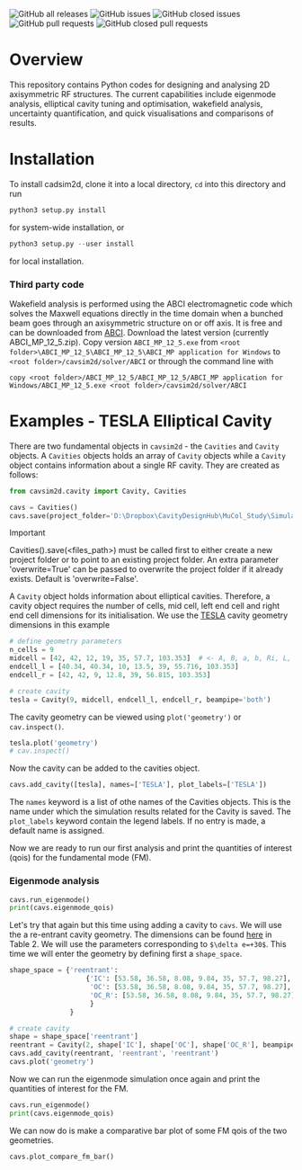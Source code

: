 ![GitHub all releases](https://img.shields.io/github/downloads/Dark-Elektron/CavityDesignHub/total?logo=Github) 
![GitHub issues](https://img.shields.io/github/issues-raw/Dark-Elektron/CavityDesignHub?logo=Github) 
![GitHub closed issues](https://img.shields.io/github/issues-closed-raw/Dark-Elektron/CavityDesignHub?logo=Github) 
![GitHub pull requests](https://img.shields.io/github/issues-pr/Dark-Elektron/CavityDesignHub?logo=Github) 
![GitHub closed pull requests](https://img.shields.io/github/issues-pr-closed-raw/Dark-Elektron/CavityDesignHub?logo=Github)


# Overview

This repository contains Python codes for designing and analysing 2D axisymmetric RF structures. 
The current capabilities include eigenmode analysis, elliptical cavity tuning and optimisation, wakefield analysis, 
uncertainty quantification, and quick visualisations and comparisons of results.

# Installation


To install cadsim2d, clone it into a local directory, `cd` into this directory and run

```python
python3 setup.py install
```

for system-wide installation, or

```python
python3 setup.py --user install
```

for local installation.

### Third party code

Wakefield analysis is performed using the ABCI electromagnetic code which solves the Maxwell
equations directly in the time domain when a bunched beam goes through an axisymmetric
structure on or off axis. It is free and can be downloaded from [ABCI](https://abci.kek.jp/abci.htm). Download the latest
version (currently ABCI_MP_12_5.zip). Copy version `ABCI_MP_12_5.exe` from 
`<root folder>\ABCI_MP_12_5\ABCI_MP_12_5\ABCI_MP application for Windows` to `<root folder>/cavsim2d/solver/ABCI` or 
through the command line with 

```
copy <root folder>/ABCI_MP_12_5/ABCI_MP_12_5/ABCI_MP application for Windows/ABCI_MP_12_5.exe <root folder>/cavsim2d/solver/ABCI
```

Examples - TESLA Elliptical Cavity
==================================

There are two fundamental objects in `cavsim2d` - the `Cavities` and `Cavity` objects. A `Cavities` objects holds an array 
of `Cavity` objects while a `Cavity` object contains information about a single RF cavity. They are created as follows:

```python
from cavsim2d.cavity import Cavity, Cavities

cavs = Cavities()
cavs.save(project_folder='D:\Dropbox\CavityDesignHub\MuCol_Study\SimulationData\ConsoleTest')
```

> [!IMPORTANT]
> Cavities().save(<files_path>) must be called first to either create a new project folder or to point to an 
> existing project folder. An extra parameter 'overwrite=True' can be passed to overwrite the project folder if it 
> already exists. Default is 'overwrite=False'.

A `Cavity` object holds information about elliptical cavities. Therefore, a cavity object requires the number of cells,
mid cell, left end cell and right end cell dimensions for its initialisation. We use the 
[TESLA](https://cds.cern.ch/record/429906/files/0003011.pdf) cavity geometry dimensions in this example

```python
# define geometry parameters
n_cells = 9
midcell = [42, 42, 12, 19, 35, 57.7, 103.353]  # <- A, B, a, b, Ri, L, Req
endcell_l = [40.34, 40.34, 10, 13.5, 39, 55.716, 103.353]
endcell_r = [42, 42, 9, 12.8, 39, 56.815, 103.353]

# create cavity
tesla = Cavity(9, midcell, endcell_l, endcell_r, beampipe='both')
```
The cavity geometry can be viewed using `plot('geometry')` or `cav.inspect()`.

```python
tesla.plot('geometry')
# cav.inspect()
```

Now the cavity can be added to the cavities object.

```python
cavs.add_cavity([tesla], names=['TESLA'], plot_labels=['TESLA'])
```

The `names` keyword is a list of othe names of the Cavities objects. This is the name under which the simulation results
related for the Cavity is saved. The `plot_labels` keyword contain the legend labels. If no entry is made, a default 
name is assigned.

Now we are ready to run our first analysis and print the quantities of interest (qois) for the fundamental mode (FM).
### Eigenmode analysis

```python
cavs.run_eigenmode()
print(cavs.eigenmode_qois)
```

Let's try that again but this time using adding a cavity to `cavs`. We will use the a re-entrant cavity geometry. The 
dimensions can be found [here](https://pdf.sciencedirectassets.com/271580/1-s2.0-S0168900200X05566/1-s2.0-S0168900202016200/main.pdf?X-Amz-Security-Token=IQoJb3JpZ2luX2VjELL%2F%2F%2F%2F%2F%2F%2F%2F%2F%2FwEaCXVzLWVhc3QtMSJIMEYCIQCa4kZrnABWMYzP2OT0j2pIMpx7DRSV7UNkbZKlQSNvnAIhALXmjIb8GDSgO1Pecr89YsYUqSDjREkL6gCVlr5WArLgKrwFCKv%2F%2F%2F%2F%2F%2F%2F%2F%2F%2FwEQBRoMMDU5MDAzNTQ2ODY1IgwA8KLH2aOp3npgrDIqkAUIjQ%2F1%2BsX3M2b9h2VANdQlssL7F3b71RSg1yc4DhqtFZcCMpbMyt0QMBTxdok58bVJhknbImkmMWCdc3mQbD9LQjGkNyZRdHytbXEJyf11FoWgDnXxY0Vnmo3e%2FtkCkvWO%2F3fXSuyfwgVmIBi0FaQWxIAybZ363q0MKYksYjktPRnpIu0BxHBFORXQ6gdJeNAq%2BNlJXFS9NYZ8zkzlNqEoQa%2FCesxkKHuYU1WNqNT7h0z1haZj%2FjyV%2F5J2cBqr7DQzdO05e7vknwxmhKGuwGQR5rzzT49KovWQu%2BQ0By2sj4G4drf73tzp84t82p9BdpxgThaPD5TkOsEACBuBbpx7aWK9%2FxrVWAfITYZEl4Y0O5HxG5yCJhEK160mjv5heB2KIVMCNj5IV4ru2WrRlB2HFhviewL8NYTBAiCukKv3u8eJCCreVf7XmJyyH1OzsynbmocjVEI50F3WKMEhUuGL8u4gKDd3mWA3UOugJOcpyh9%2Bn62rEzLoLWOtdZsnT9kZX06Eh3WGrK%2BKAGVGp5L2zKxUCWCco%2FwZKiAKljS933S6uLAV8WAUZ%2Fs%2FIvyv9ts9yu53pgyRCRvUnv5%2FaGtJD%2FKU%2BLKwqBb5Dm1ahkashaqYexjc9oVK%2FpLo0YnKtW2O0LxS21wy6gmVzbNXPo0GScswjlH30ZkRr0oHgf%2B4x2idMAbhsdBiGsc6kBwXyUNc4me8uMU%2FQXlsjLSG5B0%2F1SDTWqHKxn5S8wVYF2pZF5qa8Pd4OkXXTAukweWvQ4RMLnsR8RAvYSE%2Bnm7zcEy1DLV6FW1Vz%2FcfHKt6XhVurHYA07nsu0euiFSbbBMHgSgYkwEP%2BU52F8Y51tAOFFlzhASECev61X077kVOpTKMSTDws%2B61BjqwAZ2%2BNOB0OTqhGCPLRwsZIq1GSZpWEedaWsmPvlkO7B12D6Q9dGwnlLmYJV8acglnEGMIN8ilmTXAnCEoDVAFZHaC8y7q4W%2FKcSGQELoHeaIYDhIpxEf6kRCCttKio%2Fi0G4E8aIleZuNYC1aqrZh51YKoAUwcRAb%2BvKWHYWI76i3Y1bFgzyfVl1fI9v7JUfiBnJtgakj1oLrL8Kk8CvI2wUFW1YGPZItzSRrcsWm9%2FAtE&X-Amz-Algorithm=AWS4-HMAC-SHA256&X-Amz-Date=20240813T181342Z&X-Amz-SignedHeaders=host&X-Amz-Expires=299&X-Amz-Credential=ASIAQ3PHCVTYYYZLDGIR%2F20240813%2Fus-east-1%2Fs3%2Faws4_request&X-Amz-Signature=adcaf39a06ba32f054d33d365ed65773099ac4afa7df38ddfee43d8d3ba0a391&hash=3b93597bdeb0e9206afd936159fbada0b7fb05322bfd34371f94389d0593d6f6&host=68042c943591013ac2b2430a89b270f6af2c76d8dfd086a07176afe7c76c2c61&pii=S0168900202016200&tid=spdf-68866831-01e2-435c-aa99-271a3287d8b5&sid=0b4db08f3efb774c73984e142713e9bb11c4gxrqb&type=client&tsoh=d3d3LnNjaWVuY2VkaXJlY3QuY29t&ua=04005b065004010351&rr=8b2aae3e5bdeca85&cc=de)
in Table 2. We will use the parameters corresponding to `$\delta e=+30$`. This time we will enter the geometry by defining first a `shape_space`.


```python
shape_space = {'reentrant': 
                   {'IC': [53.58, 36.58, 8.08, 9.84, 35, 57.7, 98.27],
                    'OC': [53.58, 36.58, 8.08, 9.84, 35, 57.7, 98.27],
                    'OC_R': [53.58, 36.58, 8.08, 9.84, 35, 57.7, 98.27]
                    }
               }

# create cavity
shape = shape_space['reentrant']
reentrant = Cavity(2, shape['IC'], shape['OC'], shape['OC_R'], beampipe='both')
cavs.add_cavity(reentrant, 'reentrant', 'reentrant')
cavs.plot('geometry')
```

Now we can run the eigenmode simulation once again and print the quantities of interest for the FM.

```python
cavs.run_eigenmode()
print(cavs.eigenmode_qois)
```

We can now do is make a comparative bar plot of some FM qois of the two geometries.

```python
cavs.plot_compare_fm_bar()
```

